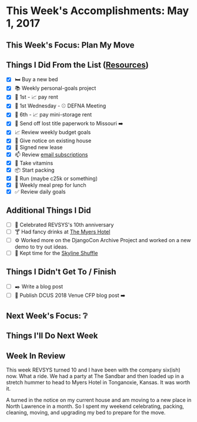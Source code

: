 # This Week's Accomplishments: May 1, 2017

## This Week's Focus: Plan My Move

## Things I Did From the List ([Resources](resources.md))

- [x] :bed: Buy a new bed
- [x] :books: Weekly personal-goals project
- [x] :calendar: 1st - :chart_with_upwards_trend: pay rent
- [x] :calendar: 1st Wednesday - :baseball: DEFNA Meeting
- [x] :calendar: 6th - :chart_with_upwards_trend: pay mini-storage rent
- [x] :car: Send off lost title paperwork to Missouri :arrow_right:
- [x] :chart_with_upwards_trend: Review weekly budget goals
- [x] :house_with_garden: Give notice on existing house
- [x] :house_with_garden: Signed new lease
- [x] :mailbox: Review [email subscriptions](https://unroll.me/)
- [x] :muscle: Take vitamins
- [x] :package: Start packing
- [x] :running: Run (maybe c25k or something)
- [x] :stew: Weekly meal prep for lunch
- [x] :white_check_mark: Review daily goals

## Additional Things I Did

- [ ] :birthday: Celebrated REVSYS's 10th anniversary
- [ ] :cocktail: Had fancy drinks at [The Myers Hotel](http://themyershotel.com/)
- [ ] :gear: Worked more on the DjangoCon Archive Project and worked on a new demo to try out ideas.
- [ ] :running: Kept time for the [Skyline Shuffle](https://trailhawks.com/races/2017/may/06/skyline-shuffle-3/)

## Things I Didn't Get To / Finish

- [ ] :black_nib: Write a blog post
- [ ] :calendar: Publish DCUS 2018 Venue CFP blog post :arrow_right:

## Next Week's Focus: :grey_question:

## Things I'll Do Next Week

## Week In Review

This week REVSYS turned 10 and I have been with the company six(ish) now. What a ride. We had a party at The Sandbar and then loaded up in a stretch hummer to head to Myers Hotel in Tonganoxie, Kansas. It was worth it.

A turned in the notice on my current house and am moving to a new place in North Lawrence in a month. So I spent my weekend celebrating, packing, cleaning, moving, and upgrading my bed to prepare for the move.
